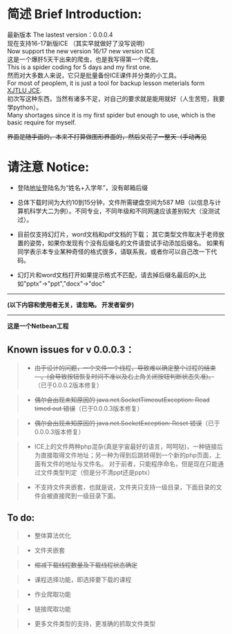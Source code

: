 # 简述 Brief Introduction:
最新版本 The lastest version：0.0.0.4  
现在支持16-17新版ICE （其实早就做好了没写说明）  
Now support the new version 16/17 new version ICE  
这是一个爆肝5天干出来的爬虫，也是我写得第一个爬虫。    
This is a spider coding for 5 days and my first one.    
然而对大多数人来说，它只是批量备份ICE课件并分类的小工具。    
For most of peoplem, it is just a tool for backup lesson meterials form [XJTLU JCE](https://ice.xjtlu.edu.cn).    
初次写这种东西，当然有诸多不足，对自己的要求就是能用就好（人生苦短，我要学python）。    
Many shortages since it is my first spider but enough to use, which is the basic require for myself.     

<S>界面是随手画的，本来不打算做图形界面的，然后又花了一整天（手动再见</S>

# 请注意 Notice:

+ 登陆[地址](https://ice.xjtlu.edu.cn)登陆名为“姓名+入学年”，没有邮箱后缀

+ 总体下载时间为大约10到15分钟，文件所需硬盘空间为587 MB（以信息与计算机科学大二为例）。不同专业，不同年级和不同网速应该差别较大（没测试过）。

+ 目前仅支持幻灯片，word文档和pdf文档的下载；
 其它类型文件取决于老师放置的姿势，如果你发现有个没有后缀名的文件请尝试手动添加后缀名。
 如果有同学表示本专业某种奇怪的格式很多，请联系我，或者你可以自己改一下代码。

+ 幻灯片和word文档打开如果提示格式不匹配，请去掉后缀名最后的x,比如"pptx"->"ppt","docx"->"doc"

---

 **(以下内容和使用者无关，请忽略。 开发者留步)**

---
**这是一个Netbean工程**

## Known issues for v 0.0.0.3：

> + <S>由于设计的问题，一个文件一个线程，导致难以确定整个过程的结束—。(会导致按钮恢复时间不准以及右上角关闭按钮判断状态失准)。</S> （已于0.0.0.2版本修复）

> + <S>偶尔会出现未知原因的 java.net.SocketTimeoutException: Read timed out 错误</S>（已于0.0.0.3版本修复）

> + <S>偶尔会出现未知原因的 java.net.SocketException: Reset 错误</S>（已于0.0.0.3版本修复）

> + ICE上的文件两种php混杂(真是宇宙最好的语言，呵呵哒)，一种链接后为直接取得文件地址；另一种为得到后跳转得到一个新的php页面，上面有文件的地址与文件名。
对于前者，只能程序命名，但是现在只能通过文件类型判定（但是分不清ppt还是pptx）

> + 不支持文件夹嵌套，也就是说，文件夹只支持一级目录，下面目录的文件会被直接爬到一级目录下面。


## To do:

> + 整体算法优化

> + 文件夹嵌套

> + <S>缩减下载线程数量及下载线程状态确定 </S>

> + 课程选择功能，即选择要下载的课程

> + 作业爬取功能

> + 链接爬取功能

> + 更多文件类型的支持，更准确的抓取文件类型
